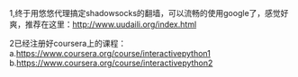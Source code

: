 1,终于用悠悠代理搞定shadowsocks的翻墙，可以流畅的使用google了，感觉好爽，推荐在这里：http://www.uudaili.org/index.html


2已经注册好coursera上的课程：
a.https://www.coursera.org/course/interactivepython1
b.https://www.coursera.org/course/interactivepython2
